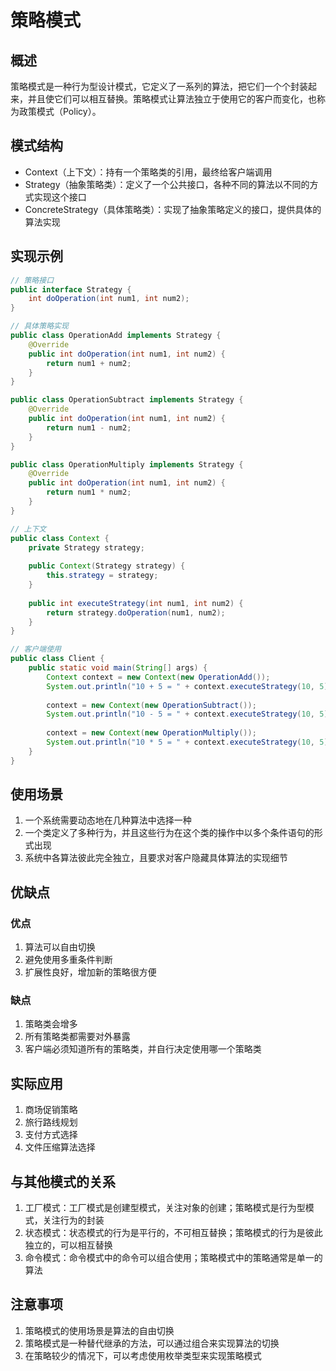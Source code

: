 # 策略模式

## 概述

策略模式是一种行为型设计模式，它定义了一系列的算法，把它们一个个封装起来，并且使它们可以相互替换。策略模式让算法独立于使用它的客户而变化，也称为政策模式（Policy）。

## 模式结构

- Context（上下文）：持有一个策略类的引用，最终给客户端调用
- Strategy（抽象策略类）：定义了一个公共接口，各种不同的算法以不同的方式实现这个接口
- ConcreteStrategy（具体策略类）：实现了抽象策略定义的接口，提供具体的算法实现

## 实现示例

```java
// 策略接口
public interface Strategy {
    int doOperation(int num1, int num2);
}

// 具体策略实现
public class OperationAdd implements Strategy {
    @Override
    public int doOperation(int num1, int num2) {
        return num1 + num2;
    }
}

public class OperationSubtract implements Strategy {
    @Override
    public int doOperation(int num1, int num2) {
        return num1 - num2;
    }
}

public class OperationMultiply implements Strategy {
    @Override
    public int doOperation(int num1, int num2) {
        return num1 * num2;
    }
}

// 上下文
public class Context {
    private Strategy strategy;
    
    public Context(Strategy strategy) {
        this.strategy = strategy;
    }
    
    public int executeStrategy(int num1, int num2) {
        return strategy.doOperation(num1, num2);
    }
}

// 客户端使用
public class Client {
    public static void main(String[] args) {
        Context context = new Context(new OperationAdd());
        System.out.println("10 + 5 = " + context.executeStrategy(10, 5));
        
        context = new Context(new OperationSubtract());
        System.out.println("10 - 5 = " + context.executeStrategy(10, 5));
        
        context = new Context(new OperationMultiply());
        System.out.println("10 * 5 = " + context.executeStrategy(10, 5));
    }
}
```

## 使用场景

1. 一个系统需要动态地在几种算法中选择一种
2. 一个类定义了多种行为，并且这些行为在这个类的操作中以多个条件语句的形式出现
3. 系统中各算法彼此完全独立，且要求对客户隐藏具体算法的实现细节

## 优缺点

### 优点

1. 算法可以自由切换
2. 避免使用多重条件判断
3. 扩展性良好，增加新的策略很方便

### 缺点

1. 策略类会增多
2. 所有策略类都需要对外暴露
3. 客户端必须知道所有的策略类，并自行决定使用哪一个策略类

## 实际应用

1. 商场促销策略
2. 旅行路线规划
3. 支付方式选择
4. 文件压缩算法选择

## 与其他模式的关系

1. 工厂模式：工厂模式是创建型模式，关注对象的创建；策略模式是行为型模式，关注行为的封装
2. 状态模式：状态模式的行为是平行的，不可相互替换；策略模式的行为是彼此独立的，可以相互替换
3. 命令模式：命令模式中的命令可以组合使用；策略模式中的策略通常是单一的算法

## 注意事项

1. 策略模式的使用场景是算法的自由切换
2. 策略模式是一种替代继承的方法，可以通过组合来实现算法的切换
3. 在策略较少的情况下，可以考虑使用枚举类型来实现策略模式